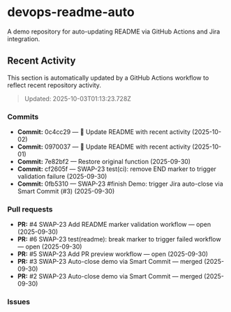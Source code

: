 # devops-readme-auto
A demo repository for auto-updating README via GitHub Actions and Jira integration.

##  Recent Activity
This section is automatically updated by a GitHub Actions workflow to reflect recent repository activity.

<!--START_SECTION:activity-->
> Updated: 2025-10-03T01:13:23.728Z

### Commits
- **Commit:** 0c4cc29 — 📄 Update README with recent activity (2025-10-02)
- **Commit:** 0970037 — 📄 Update README with recent activity (2025-10-01)
- **Commit:** 7e82bf2 — Restore original function (2025-09-30)
- **Commit:** cf2605f — SWAP-23 test(ci): remove END marker to trigger validation failure (2025-09-30)
- **Commit:** 0fb5310 — SWAP-23 #finish Demo: trigger Jira auto-close via Smart Commit (#3) (2025-09-30)

### Pull requests
- **PR:** #4 SWAP-23 Add README marker validation workflow — open (2025-09-30)
- **PR:** #6 SWAP-23 test(readme): break marker to trigger failed workflow — open (2025-09-30)
- **PR:** #5 SWAP-23 Add PR preview workflow — open (2025-09-30)
- **PR:** #3 SWAP-23 Auto-close demo via Smart Commit — merged (2025-09-30)
- **PR:** #2 SWAP-23 Auto-close demo via Smart Commit — merged (2025-09-30)

### Issues
<!--END_SECTION:activity-->


<!-- Smart Commit FINISH test -->
